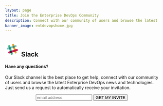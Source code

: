 ```yaml
---
layout: page
title: Join the Enterprise DevOps Community
description: Connect with our community of users and browse the latest Enterprise DevOps news.
banner_image: entdevopshome.jpg
---
```


## ![Slack](/images/slack.png) Slack  

#### Have any questions?  
Our Slack channel is the best place to get help, connect with our community of users and browse the latest Enterprise DevOps news and technologies. Just send us a request to automatically receive your invitation. 

<form action="javascript:void(0);" method="post" id="subscribeform" name="subscribeform" class="validate">
<div id="mc_embed_signup_scroll" align="center" class="clear">
<input type="email" value="" name="email1" class="email" id="edo-EMAIL" placeholder="email address" required>  
<input type="submit" value="GET MY INVITE" name="subscribe" onClick="post_email();" id="mc-embedded-subscribe" class="button" >
<p><label id="lblresult" for="mce-EMAIL"></label></p>
</div>
</form>


